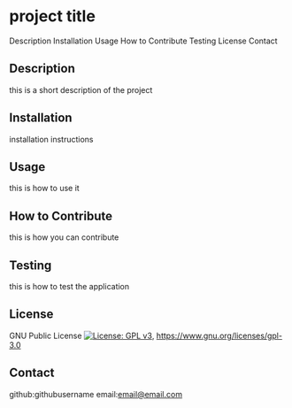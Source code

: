 # project title

Description
Installation
Usage
How to Contribute
Testing
License
Contact

## Description
this is a short description of the project
## Installation
installation instructions
## Usage
this is how to use it
## How to Contribute
this is how you can contribute
## Testing
this is how to test the application
## License
GNU Public License [![License: GPL v3](https://img.shields.io/badge/License-GPLv3-blue.svg)](https://www.gnu.org/licenses/gpl-3.0), 
 https://www.gnu.org/licenses/gpl-3.0

## Contact
 github:githubusername
 email:email@email.com

